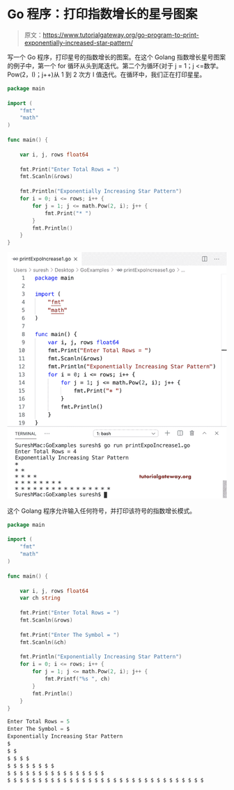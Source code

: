 # Go 程序：打印指数增长的星号图案

> 原文：<https://www.tutorialgateway.org/go-program-to-print-exponentially-increased-star-pattern/>

写一个 Go 程序，打印星号的指数增长的图案。在这个 Golang 指数增长星号图案的例子中，第一个 for 循环从头到尾迭代。第二个为循环(对于 j = 1；j <=数学。Pow(2，I)；j++)从 1 到 2 次方 I 值迭代。在循环中，我们正在打印星星。

```go
package main

import (
    "fmt"
    "math"
)

func main() {

    var i, j, rows float64

    fmt.Print("Enter Total Rows = ")
    fmt.Scanln(&rows)

    fmt.Println("Exponentially Increasing Star Pattern")
    for i = 0; i <= rows; i++ {
        for j = 1; j <= math.Pow(2, i); j++ {
            fmt.Print("* ")
        }
        fmt.Println()
    }
}
```

![Go Program to Print Exponentially Increased Star Pattern 1](img/65fd9302f912b46599fa63ed94ba5c82.png)

这个 Golang 程序允许输入任何符号，并打印该符号的指数增长模式。

```go
package main

import (
    "fmt"
    "math"
)

func main() {

    var i, j, rows float64
    var ch string

    fmt.Print("Enter Total Rows = ")
    fmt.Scanln(&rows)

    fmt.Print("Enter The Symbol = ")
    fmt.Scanln(&ch)

    fmt.Println("Exponentially Increasing Star Pattern")
    for i = 0; i <= rows; i++ {
        for j = 1; j <= math.Pow(2, i); j++ {
            fmt.Printf("%s ", ch)
        }
        fmt.Println()
    }
}
```

```go
Enter Total Rows = 5
Enter The Symbol = $
Exponentially Increasing Star Pattern
$ 
$ $ 
$ $ $ $ 
$ $ $ $ $ $ $ $ 
$ $ $ $ $ $ $ $ $ $ $ $ $ $ $ $ 
$ $ $ $ $ $ $ $ $ $ $ $ $ $ $ $ $ $ $ $ $ $ $ $ $ $ $ $ $ $ $ $ 
```